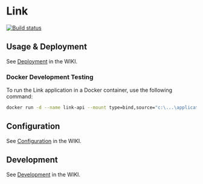 # Link
[![Build status](https://dev.azure.com/lantanagroup/nhsnlink/_apis/build/status/CI%20Build)](https://dev.azure.com/lantanagroup/nhsnlink/_build/latest?definitionId=46)
## Usage & Deployment

See [Deployment](https://github.com/lantanagroup/link/wiki/Deployment) in the WIKI.

### Docker Development Testing

To run the Link application in a Docker container, use the following command:

```bash
docker run -d --name link-api --mount type=bind,source="c:\...\application.yml",target=/application.yml,readonly -e SPRING_CONFIG_LOCATION=file:///application.yml link-api
```

## Configuration

See [Configuration](https://github.com/lantanagroup/link/wiki/Configuration) in the WIKI.

## Development
See [Development](https://github.com/lantanagroup/link/wiki/Development) in the WIKI.
